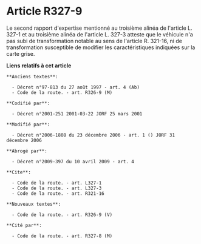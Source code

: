 # Article R327-9

Le second rapport d'expertise mentionné au troisième alinéa de l'article L. 327-1 et au troisième alinéa de l'article L.
327-3 atteste que le véhicule n'a pas subi de transformation notable au sens de l'article R. 321-16, ni de transformation
susceptible de modifier les caractéristiques indiquées sur la carte grise.

**Liens relatifs à cet article**

	**Anciens textes**:

	  - Décret n°97-813 du 27 août 1997 - art. 4 (Ab)
	  - Code de la route. - art. R326-9 (M)

	**Codifié par**:

	  - Décret n°2001-251 2001-03-22 JORF 25 mars 2001

	**Modifié par**:

	  - Décret n°2006-1808 du 23 décembre 2006 - art. 1 () JORF 31 décembre 2006

	**Abrogé par**:

	  - Décret n°2009-397 du 10 avril 2009 - art. 4

	**Cite**:

	  - Code de la route. - art. L327-1
	  - Code de la route. - art. L327-3
	  - Code de la route. - art. R321-16

	**Nouveaux textes**:

	  - Code de la route. - art. R326-9 (V)

	**Cité par**:

	  - Code de la route. - art. R327-8 (M)

